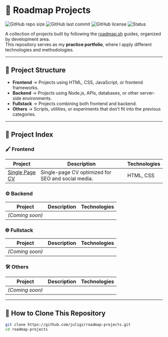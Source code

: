# 🚀 Roadmap Projects

![GitHub repo size](https://img.shields.io/github/repo-size/juligz/roadmap-projects?color=blue)
![GitHub last commit](https://img.shields.io/github/last-commit/juligz/roadmap-projects?color=green)
![GitHub license](https://img.shields.io/github/license/juligz/roadmap-projects?color=yellow)
![Status](https://img.shields.io/badge/status-in%20progress-orange)

A collection of projects built by following the [roadmap.sh](https://roadmap.sh/) guides, organized by development area.  
This repository serves as my **practice portfolio**, where I apply different technologies and methodologies.

---

## 📂 Project Structure

- **Frontend** → Projects using HTML, CSS, JavaScript, or frontend frameworks.  
- **Backend** → Projects using Node.js, APIs, databases, or other server-side environments.  
- **Fullstack** → Projects combining both frontend and backend.  
- **Others** → Scripts, utilities, or experiments that don’t fit into the previous categories.

---

## 📑 Project Index

### 🖌 Frontend
| Project | Description | Technologies |
|---------|-------------|--------------|
| [Single Page CV](https://roadmap-cv.netlify.app) | Single-page CV optimized for SEO and social media. | HTML, CSS |

### ⚙ Backend
| Project | Description | Technologies |
|---------|-------------|--------------|
| *(Coming soon)* | | |

### 🌐 Fullstack
| Project | Description | Technologies |
|---------|-------------|--------------|
| *(Coming soon)* | | |

### 🛠 Others
| Project | Description | Technologies |
|---------|-------------|--------------|
| *(Coming soon)* | | |

---

## 📌 How to Clone This Repository

```bash
git clone https://github.com/juligz/roadmap-projects.git
cd roadmap-projects
